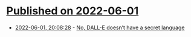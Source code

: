 # [Published on 2022-06-01](index.md)

* [2022-06-01, 20:08:28](https://news.ycombinator.com/item?id=31587316) - [No, DALL-E doesn’t have a secret language](https://twitter.com/benjamin_hilton/status/1531780892972175361)
